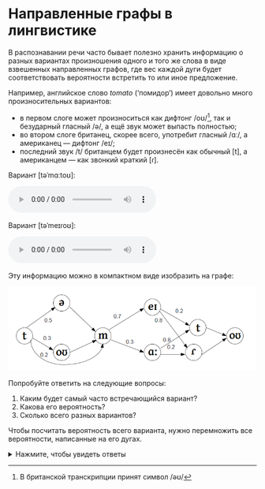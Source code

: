# Направленные графы в лингвистике

В распознавании речи часто бывает полезно хранить информацию о разных вариантах произношения одного и того же слова в виде взвешенных направленных графов, где вес каждой дуги будет соответствовать вероятности встретить то или иное предложение.

Например, английское слово *tomato* (&lsquo;помидор&rsquo;) имеет довольно много произносительных вариантов:

- в первом слоге может произноситься как дифтонг /oʊ/[^1], так и безударный гласный /ə/, а ещё звук может выпасть полностью;
- во втором слоге британец, скорее всего, употребит гласный /ɑː/, а американец &mdash; дифтонг /eɪ/;
- последний звук /t/ британцем будет произнесён как обычный [t], а американцем &mdash; как звонкий краткий [ɾ].

Вариант [təˈmɑːtoʊ]:

<audio controls>
    <source src="audio/En-uk-tomato.ogg" type="audio/ogg">
    Your browser does not support the audio tag.
</audio>

Вариант [təˈmeɪɾoʊ]:

<audio controls>
    <source src="audio/En-us-tomato.ogg" type="audio/ogg">
    Your browser does not support the audio tag.
</audio>

Эту информацию можно в компактном виде изобразить на графе:

![](images/pron_graph.png)

Попробуйте ответить на следующие вопросы:

1. Каким будет самый часто встречающийся вариант?
1. Какова его вероятность?
1. Сколько всего разных вариантов?

Чтобы посчитать вероятность всего варианта, нужно перемножить все вероятности, написанные на его дугах.

<details>
<summary>Нажмите, чтобы увидеть ответы</summary>
<ol>
<li>[təˈmeɪɾoʊ] (что неудивительно)</li>
<li>0.5 * 0.7 * 0.8 = 0.28</li>
<li>3 * 2 * 2 = 12</li>
</ol>
</details>

[^1]: В британской транскрипции принят символ /əʊ/